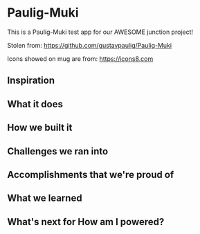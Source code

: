 # Paulig-Muki

This is a Paulig-Muki test app for our AWESOME junction project!

Stolen from: https://github.com/gustavpaulig/Paulig-Muki

Icons showed on mug are from: https://icons8.com

## Inspiration

## What it does

## How we built it

## Challenges we ran into

## Accomplishments that we're proud of

## What we learned

## What's next for How am I powered?


